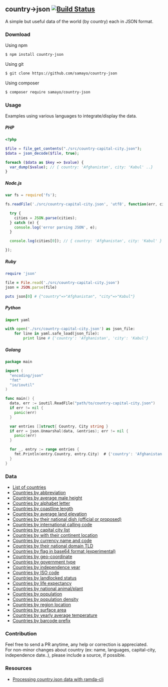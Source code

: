 ## country->json  [![Build Status](https://travis-ci.org/samayo/country-json.svg?branch=master)](https://travis-ci.org/samayo/country-json)

A simple but useful data of the world (by country) each in JSON format.

### Download
Using npm
```bash
$ npm install country-json
```
Using git
```bash
$ git clone https://github.com/samayo/country-json
```
Using composer
```bash
$ composer require samayo/country-json
```

### Usage
Examples using various languages to integrate/display the data. 

##### PHP 
```php
<?php 

$file = file_get_contents("./src/country-capital-city.json");
$data = json_decode($file, true); 

foreach ($data as $key => $value) {
  var_dump($value); // { country: 'Afghanistan', city: 'Kabul' ..}
} 
```

##### Node.js
```javascript
var fs = require('fs');

fs.readFile('./src/country-capital-city.json', 'utf8', function(err, cities) {

  try {
    cities = JSON.parse(cities);
  } catch (e) {
    console.log('error parsing JSON', e);
  }

  console.log(cities[0]); // { country: 'Afghanistan', city: 'Kabul' }

});
```

##### Ruby
```ruby
require 'json'

file = File.read('./src/country-capital-city.json')
json = JSON.parse(file)

puts json[0] # {"country"=>"Afghanistan", "city"=>"Kabul"}
```

##### Python
```python
import yaml

with open('./src/country-capital-city.json') as json_file:
    for line in yaml.safe_load(json_file):
        print line # {'country': 'Afghanistan', 'city': 'Kabul'}
```

##### Golang

```go
package main

import (
  "encoding/json"
  "fmt"
  "io/ioutil"
)

func main() {
  data, err := ioutil.ReadFile("path/to/country-capital-city.json")
  if err != nil {
    panic(err)
  }

  var entries []struct{ Country, City string }
  if err = json.Unmarshal(data, &entries); err != nil {
    panic(err)
  }

  for _, entry := range entries {
    fmt.Println(entry.Country, entry.City)  # {'country': 'Afghanistan', 'city': 'Kabul'}
  }
}

```  

### Data

- [List of countries](https://github.com/samayo/country.json/blob/master/src/countries.json)
- [Countries by abbreviation](https://github.com/samayo/country.json/blob/master/src/country-abbreviation.json)
- [Countries by average male height](https://github.com/samayo/country.json/blob/master/src/country-avg-male-height.json)
- [Countries by alphabet letter](https://github.com/samayo/country.json/blob/master/src/country-by-alphabet-letters.json)
- [Countries by coastline length](https://github.com/samayo/country.json/blob/master/src/country-by-costline.json)
- [Countries by average land elevation](https://github.com/samayo/country.json/blob/master/src/country-by-elevation.json)
- [Countries by their national dish (official or proposed)](https://github.com/samayo/country.json/blob/master/src/country-by-national-dish.json)
- [Countries by international calling code](https://github.com/samayo/country.json/blob/master/src/country-calling-code.json)
- [Countries by capital city list](https://github.com/samayo/country.json/blob/master/src/country-capital-city.json)
- [Countries by with their continent location](https://github.com/samayo/country.json/blob/master/src/country-continent.json)
- [Countries by currency name and code](https://github.com/samayo/country.json/blob/master/src/country-currency-name-and-code.json)
- [Countries by their national domain TLD](https://github.com/samayo/country.json/blob/master/src/country-domain-tld.json)
- [Countries by flag in base64 format (experimental)](https://github.com/samayo/country.json/blob/master/src/country-flag.json)
- [Countries by geo-coordinate](https://github.com/samayo/country.json/blob/master/src/country-geo-cordinations.json)
- [Countries by government type](https://github.com/samayo/country.json/blob/master/src/country-government-type.json)
- [Countries by independence year](https://github.com/samayo/country.json/blob/master/src/country-independence-date.json)
- [Countries by ISO code](https://github.com/samayo/country.json/blob/master/src/country-iso-numeric.json)
- [Countries by landlocked status](https://github.com/samayo/country.json/blob/master/src/country-landlocked.json)
- [Countries by life expectancy](https://github.com/samayo/country.json/blob/master/src/country-life-expectancy.json)
- [Countries by national animal/plant](https://github.com/samayo/country.json/blob/master/src/country-national-animal-or-plant.json)
- [Countries by population](https://github.com/samayo/country.json/blob/master/src/country-population.json)
- [Countries by population density](https://github.com/samayo/country.json/blob/master/src/country-population-density.json)
- [Countries by region location](https://github.com/samayo/country.json/blob/master/src/country-region-in-world.json)
- [Countries by surface area](https://github.com/samayo/country.json/blob/master/src/country-surface-area.json)
- [Countries by yearly average temperature](https://github.com/samayo/country.json/blob/master/src/country-yearly-average-temperature.json)
- [Countries by barcode prefix](https://github.com/samayo/country.json/blob/master/src/country-by-barcode-prefix.json)


### Contribution
Feel free to send a PR anytime, any help or correction is appreciated.    
For non-minor changes about country (ex: name, languages, capital-city, independence date..), please include a source, if possible. 

### Resources
- [Processing country.json data with ramda-cli](https://github.com/raine/ramda-cli/wiki/Cookbook#playing-around-with-countryjson-data)    
